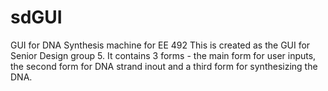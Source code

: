 # sdGUI
GUI for DNA Synthesis machine for EE 492
This is created as the GUI for Senior Design group 5.
It contains 3 forms - the main form for user inputs, the second form for DNA strand inout and a third form for synthesizing the DNA.
